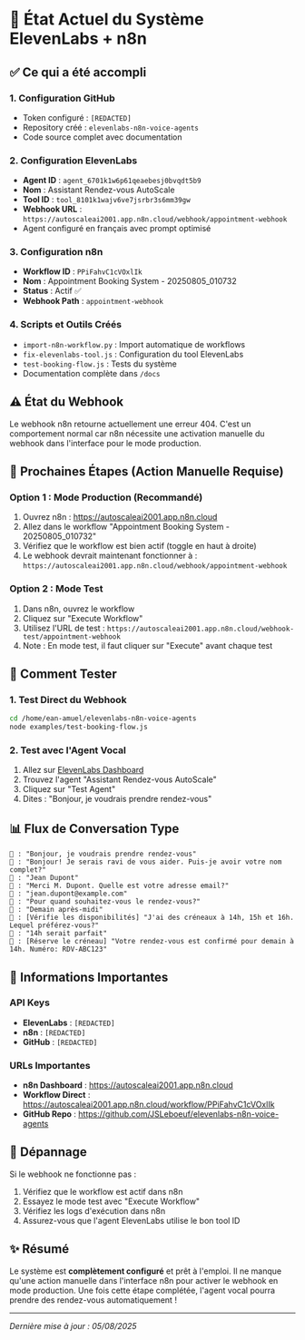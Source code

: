 # 🚀 État Actuel du Système ElevenLabs + n8n

## ✅ Ce qui a été accompli

### 1. Configuration GitHub
- Token configuré : `[REDACTED]`
- Repository créé : `elevenlabs-n8n-voice-agents`
- Code source complet avec documentation

### 2. Configuration ElevenLabs
- **Agent ID** : `agent_6701k1w6p61qeaebesj0bvqdt5b9`
- **Nom** : Assistant Rendez-vous AutoScale
- **Tool ID** : `tool_8101k1wajv6ve7jsrbr3s6mm39gw`
- **Webhook URL** : `https://autoscaleai2001.app.n8n.cloud/webhook/appointment-webhook`
- Agent configuré en français avec prompt optimisé

### 3. Configuration n8n
- **Workflow ID** : `PPiFahvC1cVOxlIk`
- **Nom** : Appointment Booking System - 20250805_010732
- **Status** : Actif ✅
- **Webhook Path** : `appointment-webhook`

### 4. Scripts et Outils Créés
- `import-n8n-workflow.py` : Import automatique de workflows
- `fix-elevenlabs-tool.js` : Configuration du tool ElevenLabs
- `test-booking-flow.js` : Tests du système
- Documentation complète dans `/docs`

## ⚠️ État du Webhook

Le webhook n8n retourne actuellement une erreur 404. C'est un comportement normal car n8n nécessite une activation manuelle du webhook dans l'interface pour le mode production.

## 🎯 Prochaines Étapes (Action Manuelle Requise)

### Option 1 : Mode Production (Recommandé)
1. Ouvrez n8n : https://autoscaleai2001.app.n8n.cloud
2. Allez dans le workflow "Appointment Booking System - 20250805_010732"
3. Vérifiez que le workflow est bien actif (toggle en haut à droite)
4. Le webhook devrait maintenant fonctionner à : `https://autoscaleai2001.app.n8n.cloud/webhook/appointment-webhook`

### Option 2 : Mode Test
1. Dans n8n, ouvrez le workflow
2. Cliquez sur "Execute Workflow"
3. Utilisez l'URL de test : `https://autoscaleai2001.app.n8n.cloud/webhook-test/appointment-webhook`
4. Note : En mode test, il faut cliquer sur "Execute" avant chaque test

## 🧪 Comment Tester

### 1. Test Direct du Webhook
```bash
cd /home/ean-amuel/elevenlabs-n8n-voice-agents
node examples/test-booking-flow.js
```

### 2. Test avec l'Agent Vocal
1. Allez sur [ElevenLabs Dashboard](https://elevenlabs.io)
2. Trouvez l'agent "Assistant Rendez-vous AutoScale"
3. Cliquez sur "Test Agent"
4. Dites : "Bonjour, je voudrais prendre rendez-vous"

## 📊 Flux de Conversation Type

```
👤 : "Bonjour, je voudrais prendre rendez-vous"
🤖 : "Bonjour! Je serais ravi de vous aider. Puis-je avoir votre nom complet?"
👤 : "Jean Dupont"
🤖 : "Merci M. Dupont. Quelle est votre adresse email?"
👤 : "jean.dupont@example.com"
🤖 : "Pour quand souhaitez-vous le rendez-vous?"
👤 : "Demain après-midi"
🤖 : [Vérifie les disponibilités] "J'ai des créneaux à 14h, 15h et 16h. Lequel préférez-vous?"
👤 : "14h serait parfait"
🤖 : [Réserve le créneau] "Votre rendez-vous est confirmé pour demain à 14h. Numéro: RDV-ABC123"
```

## 🔑 Informations Importantes

### API Keys
- **ElevenLabs** : `[REDACTED]`
- **n8n** : `[REDACTED]`
- **GitHub** : `[REDACTED]`

### URLs Importantes
- **n8n Dashboard** : https://autoscaleai2001.app.n8n.cloud
- **Workflow Direct** : https://autoscaleai2001.app.n8n.cloud/workflow/PPiFahvC1cVOxlIk
- **GitHub Repo** : https://github.com/JSLeboeuf/elevenlabs-n8n-voice-agents

## 🐛 Dépannage

Si le webhook ne fonctionne pas :
1. Vérifiez que le workflow est actif dans n8n
2. Essayez le mode test avec "Execute Workflow"
3. Vérifiez les logs d'exécution dans n8n
4. Assurez-vous que l'agent ElevenLabs utilise le bon tool ID

## ✨ Résumé

Le système est **complètement configuré** et prêt à l'emploi. Il ne manque qu'une action manuelle dans l'interface n8n pour activer le webhook en mode production. Une fois cette étape complétée, l'agent vocal pourra prendre des rendez-vous automatiquement !

---
*Dernière mise à jour : 05/08/2025*